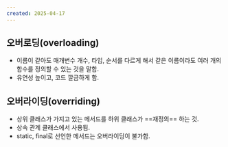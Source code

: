 ```yaml
---
created: 2025-04-17
---
```

## 오버로딩(overloading)
- 이름이 같아도 매개변수 개수, 타입, 순서를 다르게 해서 같은 이름이라도 여러 개의 함수를 정의할 수 있는 것을 말함.
- 유연성 높이고, 코드 깔금하게 함.

## 오버라이딩(overriding)
- 상위 클래스가 가지고 있는 메서드를 하위 클래스가 ==재정의== 하는 것.
- 상속 관계 클래스에서 사용됨.
- static, final로 선언한 메서드는 오버라이딩이 불가함.